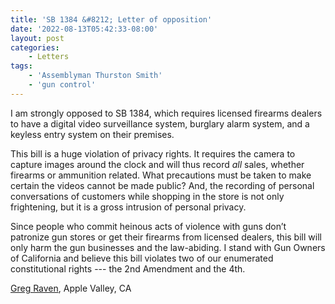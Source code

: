 ```yaml
---
title: 'SB 1384 &#8212; Letter of opposition'
date: '2022-08-13T05:42:33-08:00'
layout: post
categories:
    - Letters
tags:
    - 'Assemblyman Thurston Smith'
    - 'gun control'
---
```


I am strongly opposed to SB 1384, which requires licensed firearms dealers to have a digital video surveillance system, burglary alarm system, and a keyless entry system on their premises.

This bill is a huge violation of privacy rights. It requires the camera to capture images around the clock and will thus record *all* sales, whether firearms or ammunition related. What precautions must be taken to make certain the videos cannot be made public? And, the recording of personal conversations of customers while shopping in the store is not only frightening, but it is a gross intrusion of personal privacy.

Since people who commit heinous acts of violence with guns don’t patronize gun stores or get their firearms from licensed dealers, this bill will only harm the gun businesses and the law-abiding. I stand with Gun Owners of California and believe this bill violates two of our enumerated constitutional rights --- the 2nd Amendment and the 4th.

[Greg Raven](https://www.gregraven.org/), Apple Valley, CA